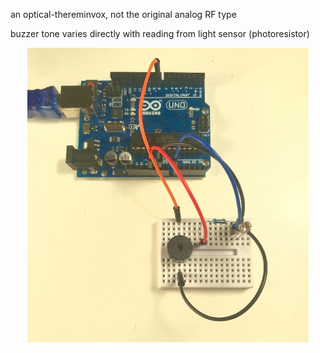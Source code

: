 an optical-thereminvox, not the original analog RF type 

buzzer tone varies directly with reading from light sensor (photoresistor)


<p align="center">
  <img src="optical_thereminvox_board.jpg" width="450" alt="board layout">
</p>
